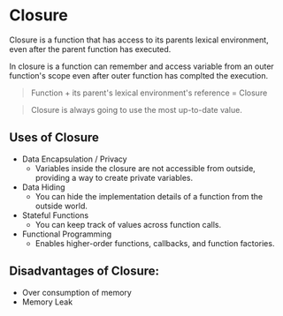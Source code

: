 # Closure

Closure is a function that has access to its parents lexical environment, even after the parent function has executed.

In closure is a function can remember and access variable from an outer function's scope even after outer function has complted the execution.

> Function + its parent's lexical environment's reference = Closure

> Closure is always going to use the most up-to-date value.

## Uses of Closure

- Data Encapsulation / Privacy
  - Variables inside the closure are not accessible from outside, providing a way to create private variables.
- Data Hiding
  - You can hide the implementation details of a function from the outside world.
- Stateful Functions
  - You can keep track of values across function calls.
- Functional Programming
  - Enables higher-order functions, callbacks, and function factories.

## Disadvantages of Closure:

- Over consumption of memory
- Memory Leak
